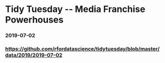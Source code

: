 # Tidy Tuesday -- Media Franchise Powerhouses
### 2019-07-02
### https://github.com/rfordatascience/tidytuesday/blob/master/data/2019/2019-07-02
